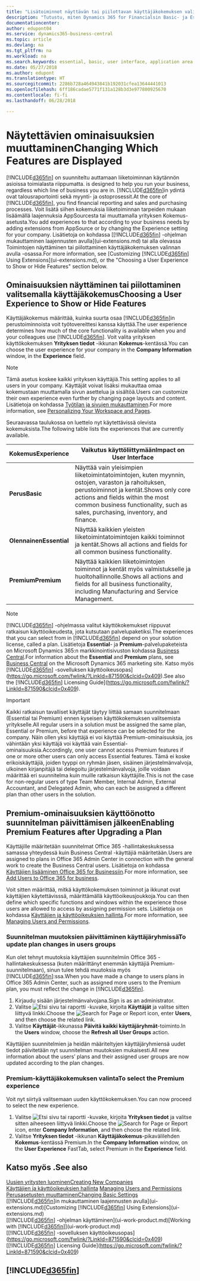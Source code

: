 ```yaml
---
title: "Lisätoiminnot näyttävän tai piilottavan käyttäjäkokemuksen valitseminen | Microsoft Docs"
description: "Tutustu, miten Dynamics 365 for Financialsin Basic- ja Essential-käyttäjäkokemus tarkoittaa käyttöliittymässä, sovellusalueilla ja yrityksessä."
documentationcenter: 
author: edupont04
ms.service: dynamics365-business-central
ms.topic: article
ms.devlang: na
ms.tgt_pltfrm: na
ms.workload: na
ms.search.keywords: essential, basic, user interface, application area, experience
ms.date: 05/27/2018
ms.author: edupont
ms.translationtype: HT
ms.sourcegitcommit: 2286b728a464943841b192031cfea13644441013
ms.openlocfilehash: 6ff186cadae5771f131a128b3d3e977800925670
ms.contentlocale: fi-fi
ms.lasthandoff: 06/28/2018

---
```

# <a name="changing-which-features-are-displayed"></a><span data-ttu-id="bb9ae-103">Näytettävien ominaisuuksien muuttaminen</span><span class="sxs-lookup"><span data-stu-id="bb9ae-103">Changing Which Features are Displayed</span></span>
[!INCLUDE[d365fin](includes/d365fin_md.md)]<span data-ttu-id="bb9ae-104"> on suunniteltu auttamaan liiketoiminnan käytännön asioissa toimialasta riippumatta.</span><span class="sxs-lookup"><span data-stu-id="bb9ae-104"> is designed to help you run your business, regardless which line of business you are in.</span></span> <span data-ttu-id="bb9ae-105">[!INCLUDE[d365fin](includes/d365fin_md.md)]in ydintä ovat talousraportointi sekä myynti- ja ostoprosessit.</span><span class="sxs-lookup"><span data-stu-id="bb9ae-105">At the core of [!INCLUDE[d365fin](includes/d365fin_md.md)], you find financial reporting and sales and purchasing processes.</span></span> <span data-ttu-id="bb9ae-106">Voit lisätä siihen kokemuksia liiketoiminnan tarpeiden mukaan lisäämällä laajennuksia AppSourcesta tai muuttamalla yrityksen Kokemus-asetusta.</span><span class="sxs-lookup"><span data-stu-id="bb9ae-106">You add experiences to that according to your business needs by adding extensions from AppSource or by changing the Experience setting for your company.</span></span> <span data-ttu-id="bb9ae-107">Lisätietoja on kohdassa [[!INCLUDE[d365fin](includes/d365fin_md.md)] -ohjelman mukauttaminen laajennusten avulla](ui-extensions.md) tai alla olevassa Toimintojen näyttäminen tai piilottaminen käyttäjäkokemuksen valinnan avulla -osassa.</span><span class="sxs-lookup"><span data-stu-id="bb9ae-107">For more information, see [Customizing [!INCLUDE[d365fin](includes/d365fin_md.md)] Using Extensions](ui-extensions.md), or the "Choosing a User Experience to Show or Hide Features" section below.</span></span>

## <a name="choosing-a-user-experience-to-show-or-hide-features"></a><span data-ttu-id="bb9ae-108">Ominaisuuksien näyttäminen tai piilottaminen valitsemalla käyttäjäkokemus</span><span class="sxs-lookup"><span data-stu-id="bb9ae-108">Choosing a User Experience to Show or Hide Features</span></span>
<span data-ttu-id="bb9ae-109">Käyttäjäkokemus määrittää, kuinka suurta osaa [!INCLUDE[d365fin](includes/d365fin_md.md)]in perustoiminnoista voit työtovereittesi kanssa käyttää.</span><span class="sxs-lookup"><span data-stu-id="bb9ae-109">The user experience determines how much of the core functionality is available when you and your colleagues use [!INCLUDE[d365fin](includes/d365fin_md.md)].</span></span> <span data-ttu-id="bb9ae-110">Voit valita yrityksen käyttökokemuksen **Yrityksen tiedot** -ikkunan **Kokemus**-kentässä.</span><span class="sxs-lookup"><span data-stu-id="bb9ae-110">You can choose the user experience for your company in the **Company Information** window, in the **Experience** field.</span></span>

> [!NOTE]  
> <span data-ttu-id="bb9ae-111">Tämä asetus koskee kaikki yrityksen käyttäjiä.</span><span class="sxs-lookup"><span data-stu-id="bb9ae-111">This setting applies to all users in your company.</span></span> <span data-ttu-id="bb9ae-112">Käyttäjät voivat lisäksi mukauttaa omaa kokemustaan muuttamalla sivun asettelua ja sisältöä.</span><span class="sxs-lookup"><span data-stu-id="bb9ae-112">Users can customize their own experience even further by changing page layouts and content.</span></span> <span data-ttu-id="bb9ae-113">Lisätietoja on kohdassa [Työtilan ja sivujen mukauttaminen](ui-personalization-user.md).</span><span class="sxs-lookup"><span data-stu-id="bb9ae-113">For more information, see [Personalizing Your Workspace and Pages](ui-personalization-user.md).</span></span>  

<span data-ttu-id="bb9ae-114">Seuraavassa taulukossa on luettelo nyt käytettävissä olevista kokemuksista.</span><span class="sxs-lookup"><span data-stu-id="bb9ae-114">The following table lists the experiences that are currently available.</span></span>

| <span data-ttu-id="bb9ae-115">Kokemus</span><span class="sxs-lookup"><span data-stu-id="bb9ae-115">Experience</span></span> | <span data-ttu-id="bb9ae-116">Vaikutus käyttöliittymään</span><span class="sxs-lookup"><span data-stu-id="bb9ae-116">Impact on User Interface</span></span> |
| --- | --- |
| <span data-ttu-id="bb9ae-117">**Perus**</span><span class="sxs-lookup"><span data-stu-id="bb9ae-117">**Basic**</span></span> |<span data-ttu-id="bb9ae-118">Näyttää vain yleisimpien liiketoimintatoimintojen, kuten myynnin, ostojen, varaston ja rahoituksen, perustoiminnot ja kentät.</span><span class="sxs-lookup"><span data-stu-id="bb9ae-118">Shows only core actions and fields within the most common business functionality, such as sales, purchasing, inventory, and finance.</span></span> |
| <span data-ttu-id="bb9ae-119">**Olennainen**</span><span class="sxs-lookup"><span data-stu-id="bb9ae-119">**Essential**</span></span> |<span data-ttu-id="bb9ae-120">Näyttää kaikkien yleisten liiketoimintatoimintojen kaikki toiminnot ja kentät.</span><span class="sxs-lookup"><span data-stu-id="bb9ae-120">Shows all actions and fields for all common business functionality.</span></span>|
| <span data-ttu-id="bb9ae-121">**Premium**</span><span class="sxs-lookup"><span data-stu-id="bb9ae-121">**Premium**</span></span> |<span data-ttu-id="bb9ae-122">Näyttää kaikkien liiketoimintojen toiminnot ja kentät myös valmistukselle ja huoltohallinnolle.</span><span class="sxs-lookup"><span data-stu-id="bb9ae-122">Shows all actions and fields for all business functionality, including Manufacturing and Service Management.</span></span>|

> [!NOTE]  
> <span data-ttu-id="bb9ae-123">[!INCLUDE[d365fin](includes/d365fin_md.md)] -ohjelmassa valitut käyttökokemukset riippuvat ratkaisun käyttöoikeudesta, jota kutsutaan palvelupaketiksi.</span><span class="sxs-lookup"><span data-stu-id="bb9ae-123">The experiences that you can select from in [!INCLUDE[d365fin](includes/d365fin_md.md)] depend on your solution license, called a plan.</span></span> <span data-ttu-id="bb9ae-124">Lisätietoja **Essential**- ja **Premium**-palvelupaketeista on Microsoft Dynamics 365:n markkinointisivuston kohdassa [Business Central](https://go.microsoft.com/fwlink/?linkid=870242).</span><span class="sxs-lookup"><span data-stu-id="bb9ae-124">For information about the **Essential** and **Premium** plans, see [Business Central](https://go.microsoft.com/fwlink/?linkid=870242) on the Microsoft Dynamics 365 marketing site.</span></span> <span data-ttu-id="bb9ae-125">Katso myös [!INCLUDE[d365fin](includes/d365fin_md.md)] -sovelluksen käyttöoikeusopas](https://go.microsoft.com/fwlink/?LinkId=871590&clcid=0x409).</span><span class="sxs-lookup"><span data-stu-id="bb9ae-125">See also the [!INCLUDE[d365fin](includes/d365fin_md.md)] Licensing Guide](https://go.microsoft.com/fwlink/?LinkId=871590&clcid=0x409).</span></span>

> [!IMPORTANT]  
> <span data-ttu-id="bb9ae-126">Kaikki ratkaisun tavalliset käyttäjät täytyy liittää samaan suunnitelmaan (Essential tai Premium) ennen kyseisen käyttökokemuksen valitsemista yritykselle.</span><span class="sxs-lookup"><span data-stu-id="bb9ae-126">All regular users in a solution must be assigned the same plan, Essential or Premium, before that experience can be selected for the company.</span></span> <span data-ttu-id="bb9ae-127">Näin ollen yksi käyttäjä ei voi käyttää Premium-ominaisuuksia, jos vähintään yksi käyttäjä voi käyttää vain Essential-ominaisuuksia.</span><span class="sxs-lookup"><span data-stu-id="bb9ae-127">Accordingly, one user cannot access Premium features if one or more other users can only access Essential features.</span></span> <span data-ttu-id="bb9ae-128">Tämä ei koske erikoiskäyttäjiä, joiden tyyppi on ryhmän jäsen, sisäinen järjestelmänvalvoja, ulkoinen kirjanpitäjä tai delegoitu järjestelmänvalvoja, joille voidaan määrittää eri suunnitelma kuin muille ratkaisun käyttäjille.</span><span class="sxs-lookup"><span data-stu-id="bb9ae-128">This is not the case for non-regular users of type Team Member, Internal Admin, External Accountant, and Delegated Admin, who can each be assigned a different plan than other users in the solution.</span></span>

## <a name="enabling-premium-features-after-upgrading-a-plan"></a><span data-ttu-id="bb9ae-129">Premium-ominaisuuksien käyttöönotto suunnitelman päivittämisen jälkeen</span><span class="sxs-lookup"><span data-stu-id="bb9ae-129">Enabling Premium Features after Upgrading a Plan</span></span>
<span data-ttu-id="bb9ae-130">Käyttäjille määritetään suunnitelmat Office 365 -hallintakeskuksessa samassa yhteydessä kuin Business Central -käyttäjiä määritetään.</span><span class="sxs-lookup"><span data-stu-id="bb9ae-130">Users are assigned to plans in Office 365 Admin Center in connection with the general work to create the Business Central users.</span></span> <span data-ttu-id="bb9ae-131">Lisätietoja on kohdassa [Käyttäjien lisääminen Office 365 for Businessiin](https://support.office.com/en-us/article/Add-users-to-Office-365-for-business-435ccec3-09dd-4587-9ebd-2f3cad6bc2bc).</span><span class="sxs-lookup"><span data-stu-id="bb9ae-131">For more information, see [Add Users to Office 365 for business](https://support.office.com/en-us/article/Add-users-to-Office-365-for-business-435ccec3-09dd-4587-9ebd-2f3cad6bc2bc).</span></span>

<span data-ttu-id="bb9ae-132">Voit sitten määrittää, mitkä käyttökokemuksen toiminnot ja ikkunat ovat käyttäjien käytettävisssä, määrittämällä käyttöoikeusjoukkoja.</span><span class="sxs-lookup"><span data-stu-id="bb9ae-132">You can then define which specific functions and windows within the experience those users are allowed to access by assigning permission sets.</span></span> <span data-ttu-id="bb9ae-133">Lisätietoja on kohdassa [Käyttäjien ja käyttöoikeuksien hallinta](ui-how-users-permissions.md).</span><span class="sxs-lookup"><span data-stu-id="bb9ae-133">For more information, see [Managing Users and Permissions](ui-how-users-permissions.md).</span></span>

### <a name="to-update-plan-changes-in-users-groups"></a><span data-ttu-id="bb9ae-134">Suunnitelman muutoksien päivittäminen käyttäjäryhmissä</span><span class="sxs-lookup"><span data-stu-id="bb9ae-134">To update plan changes in users groups</span></span>
<span data-ttu-id="bb9ae-135">Kun olet tehnyt muutoksia käyttäjien suunnitelmiin Office 365 -hallintakeskuksessa (kuten määrittänyt enemmän käyttäjiä Premium-suunnitelmaan), sinun tulee tehdä muutoksia myös [!INCLUDE[d365fin](includes/d365fin_md.md)]:ssa.</span><span class="sxs-lookup"><span data-stu-id="bb9ae-135">When you have made a change to users plans in Office 365 Admin Center, such as assigned more users to the Premium plan, you must reflect the change in [!INCLUDE[d365fin](includes/d365fin_md.md)].</span></span>

1. <span data-ttu-id="bb9ae-136">Kirjaudu sisään järjestelmänvalvojana.</span><span class="sxs-lookup"><span data-stu-id="bb9ae-136">Sign is as an administrator.</span></span>
2. <span data-ttu-id="bb9ae-137">Valitse ![Etsi sivu tai raportti](media/ui-search/search_small.png "Etsi sivu tai raportti -kuvake") -kuvake, kirjoita **Käyttäjät** ja valitse sitten liittyvä linkki.</span><span class="sxs-lookup"><span data-stu-id="bb9ae-137">Choose the ![Search for Page or Report](media/ui-search/search_small.png "Search for Page or Report icon") icon, enter **Users**, and then choose the related link.</span></span>
3. <span data-ttu-id="bb9ae-138">Valitse **Käyttäjät**-ikkunassa **Päivitä kaikki käyttäjäryhmät**-toiminto.</span><span class="sxs-lookup"><span data-stu-id="bb9ae-138">In the **Users** window, choose the **Refresh all User Groups** action.</span></span>

<span data-ttu-id="bb9ae-139">Käyttäjien suunnitelmien ja heidän määriteltyjen käyttäjäryhmiensä uudet tiedot päivitetään nyt suunnitelman muutoksien mukaisesti.</span><span class="sxs-lookup"><span data-stu-id="bb9ae-139">All new information about the users’ plans and their assigned user groups are now updated according to the plan changes.</span></span>

### <a name="to-select-the-premium-experience"></a><span data-ttu-id="bb9ae-140">Premium-käyttäjäkokemuksen valinta</span><span class="sxs-lookup"><span data-stu-id="bb9ae-140">To select the Premium experience</span></span>
<span data-ttu-id="bb9ae-141">Voit nyt siirtyä valitsemaan uuden käyttökokemuksen.</span><span class="sxs-lookup"><span data-stu-id="bb9ae-141">You can now proceed to select the new experience.</span></span>
1. <span data-ttu-id="bb9ae-142">Valitse ![Etsi sivu tai raportti](media/ui-search/search_small.png "Etsi sivu tai raportti -kuvake") -kuvake, kirjoita **Yrityksen tiedot** ja valitse sitten aiheeseen liittyvä linkki.</span><span class="sxs-lookup"><span data-stu-id="bb9ae-142">Choose the ![Search for Page or Report](media/ui-search/search_small.png "Search for Page or Report icon") icon, enter **Company Information**, and then choose the related link.</span></span>
2. <span data-ttu-id="bb9ae-143">Valitse **Yrityksen tiedot** -ikkunan **Käyttäjäkokemus**-pikavälilehden **Kokemus**-kentässä Premium.</span><span class="sxs-lookup"><span data-stu-id="bb9ae-143">In the **Company Information** window, on the **User Experience** FastTab, select Premium  in the **Experience** field.</span></span>

## <a name="see-also"></a><span data-ttu-id="bb9ae-144">Katso myös .</span><span class="sxs-lookup"><span data-stu-id="bb9ae-144">See also</span></span>
[<span data-ttu-id="bb9ae-145">Uusien yritysten luominen</span><span class="sxs-lookup"><span data-stu-id="bb9ae-145">Creating New Companies</span></span>](about-new-company.md)  
<span data-ttu-id="bb9ae-146">[Käyttäjien ja käyttöoikeuksien hallinta](ui-how-users-permissions.md)  </span><span class="sxs-lookup"><span data-stu-id="bb9ae-146">[Managing Users and Permissions](ui-how-users-permissions.md)  </span></span>  
[<span data-ttu-id="bb9ae-147">Perusasetusten muuttaminen</span><span class="sxs-lookup"><span data-stu-id="bb9ae-147">Changing Basic Settings</span></span>](ui-change-basic-settings.md)  
<span data-ttu-id="bb9ae-148">[[!INCLUDE[d365fin](includes/d365fin_md.md)]in mukauttaminen laajennusten avulla](ui-extensions.md)</span><span class="sxs-lookup"><span data-stu-id="bb9ae-148">[Customizing [!INCLUDE[d365fin](includes/d365fin_md.md)] Using Extensions](ui-extensions.md)</span></span>  
<span data-ttu-id="bb9ae-149">[[!INCLUDE[d365fin](includes/d365fin_md.md)] -ohjelman käyttäminen](ui-work-product.md)</span><span class="sxs-lookup"><span data-stu-id="bb9ae-149">[Working with [!INCLUDE[d365fin](includes/d365fin_md.md)]](ui-work-product.md)</span></span>  
<span data-ttu-id="bb9ae-150">[[!INCLUDE[d365fin](includes/d365fin_md.md)] -sovelluksen käyttöoikeusopas](https://go.microsoft.com/fwlink/?LinkId=871590&clcid=0x409)</span><span class="sxs-lookup"><span data-stu-id="bb9ae-150">[[!INCLUDE[d365fin](includes/d365fin_md.md)] Licensing Guide](https://go.microsoft.com/fwlink/?LinkId=871590&clcid=0x409)</span></span>

## [!INCLUDE[d365fin](includes/free_trial_md.md)]  
 

